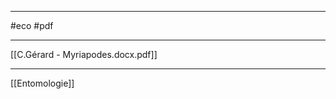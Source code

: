 ___
#eco #pdf 
___
[[C.Gérard - Myriapodes.docx.pdf]]



























____
[[Entomologie]]